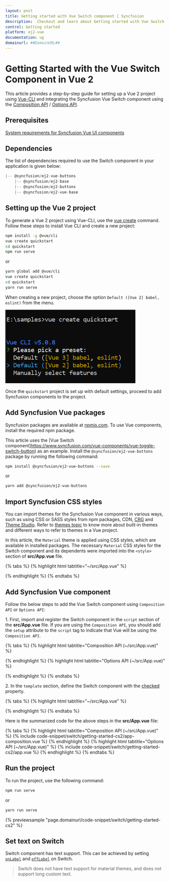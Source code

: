 ```yaml
---
layout: post
title: Getting started with Vue Switch component | Syncfusion
description:  Checkout and learn about Getting started with Vue Switch component of Syncfusion Essential JS 2 and more details.
control: Getting started 
platform: ej2-vue
documentation: ug
domainurl: ##DomainURL##
---
```


# Getting Started with the Vue Switch Component in Vue 2

This article provides a step-by-step guide for setting up a Vue 2 project using [Vue-CLI](https://cli.vuejs.org/) and integrating the Syncfusion Vue Switch component using the [Composition API](https://vuejs.org/guide/introduction.html#composition-api) / [Options API](https://vuejs.org/guide/introduction.html#options-api).


## Prerequisites

[System requirements for Syncfusion Vue UI components](https://ej2.syncfusion.com/vue/documentation/system-requirements/)

## Dependencies

The list of dependencies required to use the Switch component in your application is given below:

```js
|-- @syncfusion/ej2-vue-buttons
    |-- @syncfusion/ej2-base
    |-- @syncfusion/ej2-buttons
    |-- @syncfusion/ej2-vue-base
```

## Setting up the Vue 2 project

To generate a Vue 2 project using Vue-CLI, use the [vue create](https://cli.vuejs.org/#getting-started) command. Follow these steps to install Vue CLI and create a new project:

```bash
npm install -g @vue/cli
vue create quickstart
cd quickstart
npm run serve
```

or

```bash
yarn global add @vue/cli
vue create quickstart
cd quickstart
yarn run serve
```

When creating a new project, choose the option `Default ([Vue 2] babel, eslint)` from the menu.

![Vue 2 project](../appearance/images/vue2-terminal.png)

Once the `quickstart` project is set up with default settings, proceed to add Syncfusion components to the project.

## Add Syncfusion Vue packages

Syncfusion packages are available at [npmjs.com](https://www.npmjs.com/search?q=ej2-vue). To use Vue components, install the required npm package.

This article uses the [Vue Switch component]https://www.syncfusion.com/vue-components/vue-toggle-switch-button) as an example. Install the `@syncfusion/ej2-vue-buttons` package by running the following command:

```bash
npm install @syncfusion/ej2-vue-buttons --save
```
or

```bash
yarn add @syncfusion/ej2-vue-buttons
```

## Import Syncfusion CSS styles

You can import themes for the Syncfusion Vue component in various ways, such as using CSS or SASS styles from npm packages, CDN, [CRG](https://ej2.syncfusion.com/javascript/documentation/common/custom-resource-generator/) and [Theme Studio](https://ej2.syncfusion.com/vue/documentation/appearance/theme-studio/). Refer to [themes topic](https://ej2.syncfusion.com/vue/documentation/appearance/theme/) to know more about built-in themes and different ways to refer to themes in a Vue project.

In this article, the `Material` theme is applied using CSS styles, which are available in installed packages. The necessary `Material` CSS styles for the Switch component and its dependents were imported into the `<style>` section of **src/App.vue** file.

{% tabs %}
{% highlight html tabtitle="~/src/App.vue" %}

<style>
@import "../node_modules/@syncfusion/ej2-base/styles/material.css";
@import "../node_modules/@syncfusion/ej2-buttons/styles/material.css";
</style>

{% endhighlight %}
{% endtabs %}

## Add Syncfusion Vue component

Follow the below steps to add the Vue Switch component using `Composition API` or `Options API`:

1\. First, import and register the Switch component in the `script` section of the **src/App.vue** file. If you are using the `Composition API`, you should add the `setup` attribute to the `script` tag to indicate that Vue will be using the `Composition API`.

{% tabs %}
{% highlight html tabtitle="Composition API (~/src/App.vue)" %}

<script setup>
import { SwitchComponent as EjsSwitch } from "@syncfusion/ej2-vue-buttons";
</script>

{% endhighlight %}
{% highlight html tabtitle="Options API (~/src/App.vue)" %}

<script>
import { SwitchComponent } from "@syncfusion/ej2-vue-buttons";
export default {
  components: {
    'ejs-switch': SwitchComponent
  }
}
</script>

{% endhighlight %}
{% endtabs %}

2\. In the `template` section, define the Switch component with the [checked](https://ej2.syncfusion.com/vue/documentation/api/switch#checked) property.

{% tabs %}
{% highlight html tabtitle="~/src/App.vue" %}

<template>
  <ejs-switch checked=true></ejs-switch>
</template

{% endhighlight %}
{% endtabs %}

Here is the summarized code for the above steps in the **src/App.vue** file:

{% tabs %}
{% highlight html tabtitle="Composition API (~/src/App.vue)" %}
{% include code-snippet/switch/getting-started-cs2/app-composition.vue %}
{% endhighlight %}
{% highlight html tabtitle="Options API (~/src/App.vue)" %}
{% include code-snippet/switch/getting-started-cs2/app.vue %}
{% endhighlight %}
{% endtabs %}

## Run the project

To run the project, use the following command:

```bash
npm run serve
```

or

```bash
yarn run serve
```
        
{% previewsample "page.domainurl/code-snippet/switch/getting-started-cs2" %}

## Set text on Switch

Switch component has text support. This can be achieved by setting [`onLabel`](https://ej2.syncfusion.com/vue/documentation/api/switch/#onlabel)
and [`offLabel`](https://ej2.syncfusion.com/vue/documentation/api/switch/#offlabel) on Switch.

> Switch does not have text support for material themes, and does not support long custom text.
